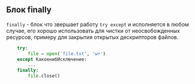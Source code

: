 Блок finally
---

`finally` - блок что звершает работу `try except` и исполняется в любом случае,
его хорошо использовать для чистки от неосвобожденных ресурсов, примеру для 
закрытия открытых дескрипторов файлов.

```python
    try:
        file = open('file.txt', 'w+')
    except КакоенибИсключение:
        ...
    finally:
        file.close()
```
